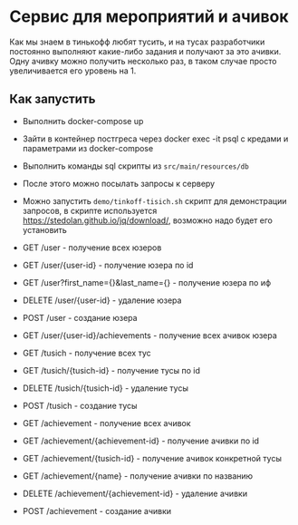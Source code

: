 # Сервис для мероприятий и ачивок
Как мы знаем в тинькофф любят тусить, и на тусах разработчики постоянно выполняют какие-либо задания и получают за это ачивки.
Одну ачивку можно получить несколько раз, в таком случае просто увеличивается его уровень на 1.
## Как запустить
* Выполнить docker-compose up
* Зайти в контейнер постгреса через docker exec -it psql с кредами и параметрами из docker-compose
* Выполнить команды sql скрипты из `src/main/resources/db`
* После этого можно посылать запросы к серверу
* Можно запустить `demo/tinkoff-tisich.sh` скрипт для демонстрации запросов, в скрипте используется https://stedolan.github.io/jq/download/, возможно надо будет его установить

* GET /user - получение всех юзеров
* GET /user/{user-id} - получение юзера по id
* GET /user?first_name={}&last_name={} - получение юзера по иф
* DELETE /user/{user-id} - удаление юзера
* POST /user - создание юзера
* GET /user/{user-id}/achievements - получение всех ачивок юзера

* GET /tusich - получение всех тус
* GET /tusich/{tusich-id} - получение тусы по id
* DELETE /tusich/{tusich-id} - удаление тусы
* POST /tusich - создание тусы

* GET /achievement - получение всех ачивок
* GET /achievement/{achievement-id} - получение ачивки по id
* GET /achievement/{tusich-id} - получение ачивок конкретной тусы
* GET /achievement/{name} - получение ачивки по названию
* DELETE /achievement/{achievement-id} - удаление ачивки
* POST /achievement - создание ачивки